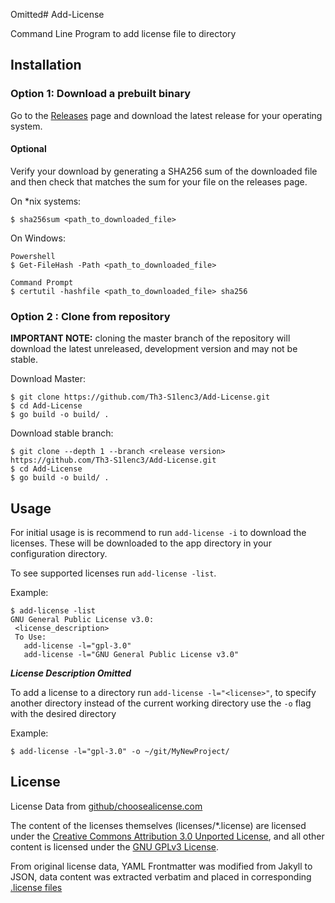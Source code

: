 Omitted# Add-License

Command Line Program to add license file to directory

## Installation

### Option 1: Download a prebuilt binary

Go to the [Releases](https://github.com/Th3-S1lenc3/Add-License/releases) page and download the latest release for your operating system.

#### Optional
Verify your download by generating a SHA256 sum of the downloaded file and then check that matches the sum for your file on the releases page.

On *nix systems:
```
$ sha256sum <path_to_downloaded_file>
```

On Windows:
```
Powershell
$ Get-FileHash -Path <path_to_downloaded_file>

Command Prompt
$ certutil -hashfile <path_to_downloaded_file> sha256
```

### Option 2 : Clone from repository
**IMPORTANT NOTE:** cloning the master branch of the repository will download the latest unreleased, development version and may not be stable.

Download Master:
```
$ git clone https://github.com/Th3-S1lenc3/Add-License.git
$ cd Add-License
$ go build -o build/ .
```

Download stable branch:
```
$ git clone --depth 1 --branch <release version> https://github.com/Th3-S1lenc3/Add-License.git
$ cd Add-License
$ go build -o build/ .
```

## Usage

For initial usage is is recommend to run `add-license -i` to download the licenses. These will be downloaded to the app directory in your configuration directory.

To see supported licenses run `add-license -list`.

Example:
```
$ add-license -list
GNU General Public License v3.0:
 <license_description>
 To Use:
   add-license -l="gpl-3.0"
   add-license -l="GNU General Public License v3.0"
```
***License Description Omitted***

To add a license to a directory run `add-license -l="<license>"`, to specify another directory instead of the current working directory use the `-o` flag with the desired directory

Example:
```
$ add-license -l="gpl-3.0" -o ~/git/MyNewProject/
```


## License

License Data from [github/choosealicense.com](https://github.com/github/choosealicense.com)

The content of the licenses themselves (licenses/*.license) are licensed under the [Creative Commons Attribution 3.0 Unported License](https://creativecommons.org/licenses/by/3.0/), and all other content is licensed under the [GNU GPLv3 License](https://github.com/Th3-S1lenc3/Add-License/LICENSE.md).

From original license data, YAML Frontmatter was modified from Jakyll to JSON, data content was extracted verbatim and placed in corresponding [.license files](https://github.com/Th3-S1lenc3/Add-License/tree/master/licenses)
